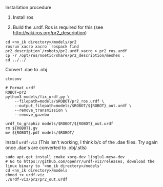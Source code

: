 


Installation procedure

1. Install ros

2. Build the .urdf. Ros is required for this (see http://wiki.ros.org/pr2_description)

```
cd <nn_ik directory>/models/pr2
rosrun xacro xacro `rospack find pr2_description`/robots/pr2.urdf.xacro > pr2_ros.urdf
cp -r /opt/ros/noetic/share/pr2_description/meshes .
cd ../../
```

Convert .dae to .obj
```
ctmconv 

```



```
# Format urdf
ROBOT=pr2
python3 models/fix_urdf.py \
    --filepath=models/$ROBOT/pr2_ros.urdf \
    --output_filepath=models/$ROBOT/${ROBOT}_out.urdf \
    --remove_transmission \
    --remove_gazebo

urdf_to_graphiz models/$ROBOT/${ROBOT}_out.urdf
rm ${ROBOT}.gv
mv ${ROBOT}.pdf models/$ROBOT/
```


Install `urdf-viz` (This isn't working, I think b/c of the .dae files. Try again once .dae's are converted to .obj/.stls)
```
sudo apt-get install cmake xorg-dev libglu1-mesa-dev
# Go to https://github.com/openrr/urdf-viz/releases, download the linux binary to '<nn_ik directory>/models'
cd <nn_ik directory>/models
chmod +x urdf-viz
./urdf-viz/pr2/pr2_out.urdf
```
